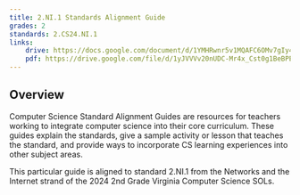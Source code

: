 ```yaml
---
title: 2.NI.1 Standards Alignment Guide
grades: 2
standards: 2.CS24.NI.1
links:
    drive: https://docs.google.com/document/d/1YMHRwnr5v1MQAFC6OMv7gIy4P9rjh5sRz67YRS9mOE0/edit?usp=drive_link
    pdf: https://drive.google.com/file/d/1yJVVVv20nUDC-Mr4x_Cst0g1BeBPEovC/view?usp=drive_link
---
```


## Overview

Computer Science Standard Alignment Guides are resources for teachers working to integrate computer science into their core curriculum. These guides explain the standards, give a sample activity or lesson that teaches the standard, and provide ways to incorporate CS learning experiences into other subject areas. 

This particular guide is aligned to standard 2.NI.1 from the Networks and the Internet strand of the 2024 2nd Grade Virginia Computer Science SOLs.